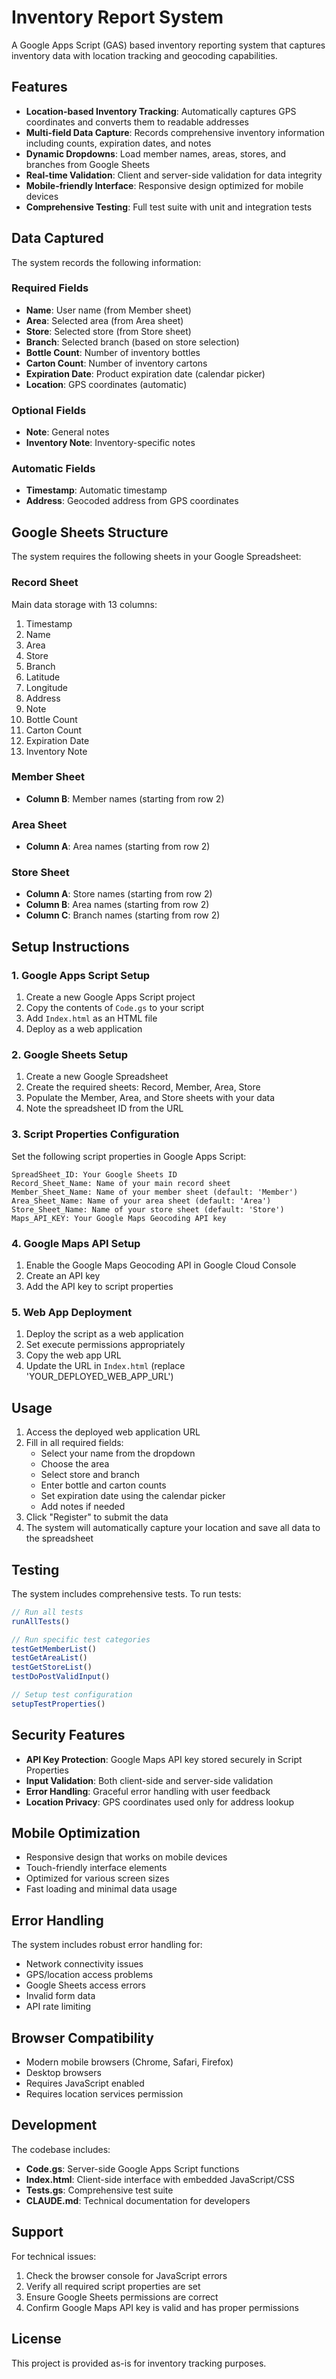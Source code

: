 # Inventory Report System

A Google Apps Script (GAS) based inventory reporting system that captures inventory data with location tracking and geocoding capabilities.

## Features

- **Location-based Inventory Tracking**: Automatically captures GPS coordinates and converts them to readable addresses
- **Multi-field Data Capture**: Records comprehensive inventory information including counts, expiration dates, and notes
- **Dynamic Dropdowns**: Load member names, areas, stores, and branches from Google Sheets
- **Real-time Validation**: Client and server-side validation for data integrity
- **Mobile-friendly Interface**: Responsive design optimized for mobile devices
- **Comprehensive Testing**: Full test suite with unit and integration tests

## Data Captured

The system records the following information:

### Required Fields
- **Name**: User name (from Member sheet)
- **Area**: Selected area (from Area sheet)
- **Store**: Selected store (from Store sheet)
- **Branch**: Selected branch (based on store selection)
- **Bottle Count**: Number of inventory bottles
- **Carton Count**: Number of inventory cartons
- **Expiration Date**: Product expiration date (calendar picker)
- **Location**: GPS coordinates (automatic)

### Optional Fields
- **Note**: General notes
- **Inventory Note**: Inventory-specific notes

### Automatic Fields
- **Timestamp**: Automatic timestamp
- **Address**: Geocoded address from GPS coordinates

## Google Sheets Structure

The system requires the following sheets in your Google Spreadsheet:

### Record Sheet
Main data storage with 13 columns:
1. Timestamp
2. Name
3. Area
4. Store
5. Branch
6. Latitude
7. Longitude
8. Address
9. Note
10. Bottle Count
11. Carton Count
12. Expiration Date
13. Inventory Note

### Member Sheet
- **Column B**: Member names (starting from row 2)

### Area Sheet
- **Column A**: Area names (starting from row 2)

### Store Sheet
- **Column A**: Store names (starting from row 2)
- **Column B**: Area names (starting from row 2)
- **Column C**: Branch names (starting from row 2)

## Setup Instructions

### 1. Google Apps Script Setup
1. Create a new Google Apps Script project
2. Copy the contents of `Code.gs` to your script
3. Add `Index.html` as an HTML file
4. Deploy as a web application

### 2. Google Sheets Setup
1. Create a new Google Spreadsheet
2. Create the required sheets: Record, Member, Area, Store
3. Populate the Member, Area, and Store sheets with your data
4. Note the spreadsheet ID from the URL

### 3. Script Properties Configuration
Set the following script properties in Google Apps Script:

```
SpreadSheet_ID: Your Google Sheets ID
Record_Sheet_Name: Name of your main record sheet
Member_Sheet_Name: Name of your member sheet (default: 'Member')
Area_Sheet_Name: Name of your area sheet (default: 'Area')
Store_Sheet_Name: Name of your store sheet (default: 'Store')
Maps_API_KEY: Your Google Maps Geocoding API key
```

### 4. Google Maps API Setup
1. Enable the Google Maps Geocoding API in Google Cloud Console
2. Create an API key
3. Add the API key to script properties

### 5. Web App Deployment
1. Deploy the script as a web application
2. Set execute permissions appropriately
3. Copy the web app URL
4. Update the URL in `Index.html` (replace 'YOUR_DEPLOYED_WEB_APP_URL')

## Usage

1. Access the deployed web application URL
2. Fill in all required fields:
   - Select your name from the dropdown
   - Choose the area
   - Select store and branch
   - Enter bottle and carton counts
   - Set expiration date using the calendar picker
   - Add notes if needed
3. Click "Register" to submit the data
4. The system will automatically capture your location and save all data to the spreadsheet

## Testing

The system includes comprehensive tests. To run tests:

```javascript
// Run all tests
runAllTests()

// Run specific test categories
testGetMemberList()
testGetAreaList()
testGetStoreList()
testDoPostValidInput()

// Setup test configuration
setupTestProperties()
```

## Security Features

- **API Key Protection**: Google Maps API key stored securely in Script Properties
- **Input Validation**: Both client-side and server-side validation
- **Error Handling**: Graceful error handling with user feedback
- **Location Privacy**: GPS coordinates used only for address lookup

## Mobile Optimization

- Responsive design that works on mobile devices
- Touch-friendly interface elements
- Optimized for various screen sizes
- Fast loading and minimal data usage

## Error Handling

The system includes robust error handling for:
- Network connectivity issues
- GPS/location access problems
- Google Sheets access errors
- Invalid form data
- API rate limiting

## Browser Compatibility

- Modern mobile browsers (Chrome, Safari, Firefox)
- Desktop browsers
- Requires JavaScript enabled
- Requires location services permission

## Development

The codebase includes:
- **Code.gs**: Server-side Google Apps Script functions
- **Index.html**: Client-side interface with embedded JavaScript/CSS
- **Tests.gs**: Comprehensive test suite
- **CLAUDE.md**: Technical documentation for developers

## Support

For technical issues:
1. Check the browser console for JavaScript errors
2. Verify all required script properties are set
3. Ensure Google Sheets permissions are correct
4. Confirm Google Maps API key is valid and has proper permissions

## License

This project is provided as-is for inventory tracking purposes.